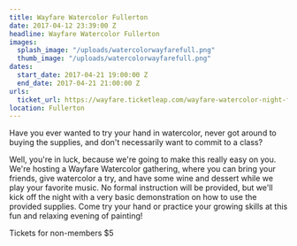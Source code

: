 ```yaml
---
title: Wayfare Watercolor Fullerton
date: 2017-04-12 23:39:00 Z
headline: Wayfare Watercolor Fullerton
images:
  splash_image: "/uploads/watercolorwayfarefull.png"
  thumb_image: "/uploads/watercolorwayfarefull.png"
dates:
  start_date: 2017-04-21 19:00:00 Z
  end_date: 2017-04-21 21:00:00 Z
urls:
  ticket_url: https://wayfare.ticketleap.com/wayfare-watercolor-night-fullerton/
location: Fullerton
---
```


Have you ever wanted to try your hand in watercolor, never got around to buying the supplies, and don't necessarily want to commit to a class?

Well, you're in luck, because we're going to make this really easy on you. We're hosting a Wayfare Watercolor gathering, where you can bring your friends, give watercolor a try, and have some wine and dessert while we play your favorite music. No formal instruction will be provided, but we'll kick off the night with a very basic demonstration on how to use the provided supplies. Come try your hand or practice your growing skills at this fun and relaxing evening of painting!

Tickets for non-members $5